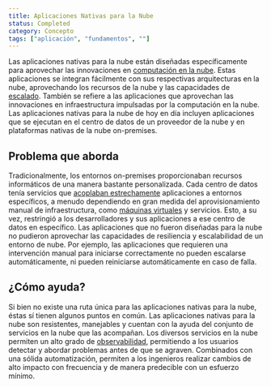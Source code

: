 ```yaml
---
title: Aplicaciones Nativas para la Nube
status: Completed
category: Concepto
tags: ["aplicación", "fundamentos", ""]
---
```


Las aplicaciones nativas para la nube están diseñadas específicamente para aprovechar las innovaciones en [computación en la nube](/es/cloud-computing/).
Estas aplicaciones se integran fácilmente con sus respectivas arquitecturas en la nube,
aprovechando los recursos de la nube y las capacidades de [escalado](/es/scalability/).
También se refiere a las aplicaciones que aprovechan las innovaciones en infraestructura impulsadas por la computación en la nube.
Las aplicaciones nativas para la nube de hoy en día incluyen aplicaciones que se ejecutan en el centro de datos de un proveedor de la nube y en plataformas nativas de la nube on-premises.

## Problema que aborda

Tradicionalmente, los entornos on-premises proporcionaban recursos informáticos de una manera bastante personalizada.
Cada centro de datos tenía servicios que [acoplaban estrechamente](/es/tightly-coupled-architectures/) aplicaciones a entornos específicos,
a menudo dependiendo en gran medida del aprovisionamiento manual de infraestructura, como [máquinas virtuales](/es/virtual-machine/) y servicios.
Esto, a su vez, restringió a los desarrolladores y sus aplicaciones a ese centro de datos en específico.
Las aplicaciones que no fueron diseñadas para la nube no pudieron aprovechar las capacidades de resiliencia y escalabilidad de un entorno de nube.
Por ejemplo, las aplicaciones que requieren una intervención manual para iniciarse correctamente no pueden escalarse automáticamente,
ni pueden reiniciarse automáticamente en caso de falla.

## ¿Cómo ayuda?

Si bien no existe una ruta única para las aplicaciones nativas para la nube, éstas sí tienen algunos puntos en común.
Las aplicaciones nativas para la nube son resistentes, manejables y cuentan con la ayuda del conjunto de servicios en la nube que las acompañan.
Los diversos servicios en la nube permiten un alto grado de [observabilidad](/es/observability/),
permitiendo a los usuarios detectar y abordar problemas antes de que se agraven.
Combinados con una sólida automatización, permiten a los ingenieros realizar cambios de alto impacto con frecuencia y de manera predecible con un esfuerzo mínimo.
